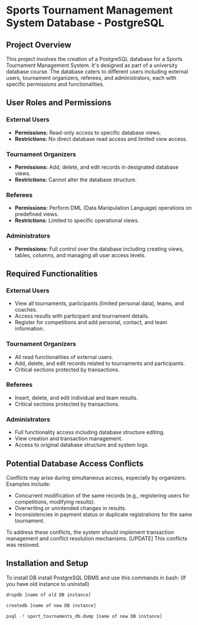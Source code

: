 # Sports Tournament Management System Database - PostgreSQL

## Project Overview

This project involves the creation of a PostgreSQL database for a Sports Tournament Management System. It's designed as part of a university database course. The database caters to different users including external users, tournament organizers, referees, and administrators, each with specific permissions and functionalities.

## User Roles and Permissions

### External Users
- **Permissions:** Read-only access to specific database views.
- **Restrictions:** No direct database read access and limited view access.

### Tournament Organizers
- **Permissions:** Add, delete, and edit records in designated database views.
- **Restrictions:** Cannot alter the database structure.

### Referees
- **Permissions:** Perform DML (Data Manipulation Language) operations on predefined views.
- **Restrictions:** Limited to specific operational views.

### Administrators
- **Permissions:** Full control over the database including creating views, tables, columns, and managing all user access levels.

## Required Functionalities

### External Users
- View all tournaments, participants (limited personal data), teams, and coaches.
- Access results with participant and tournament details.
- Register for competitions and add personal, contact, and team information.

### Tournament Organizers
- All read functionalities of external users.
- Add, delete, and edit records related to tournaments and participants.
- Critical sections protected by transactions.

### Referees
- Insert, delete, and edit individual and team results.
- Critical sections protected by transactions.

### Administrators
- Full functionality access including database structure editing.
- View creation and transaction management.
- Access to original database structure and system logs.

## Potential Database Access Conflicts

Conflicts may arise during simultaneous access, especially by organizers. Examples include:
- Concurrent modification of the same records (e.g., registering users for competitions, modifying results).
- Overwriting or unintended changes in results.
- Inconsistencies in payment status or duplicate registrations for the same tournament.

To address these conflicts, the system should implement transaction management and conflict resolution mechanisms.
[UPDATE] This conflicts was resloved.

## Installation and Setup
To install DB install PostgreSQL DBMS and use this commands in bash:
(If you have old instance to uninstall)
```bash
dropdb [name of old DB instance]
```
```bash
createdb [name of new DB instance] 
```
```bash
psql -f sport_tournaments_db.dump [name of new DB instance]
```
